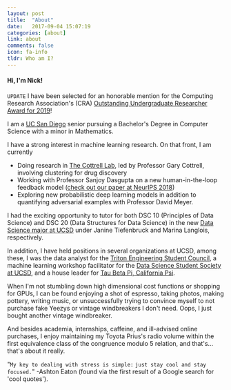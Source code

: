 ```yaml
---
layout: post
title:  "About"
date:   2017-09-04 15:07:19
categories: [about]
link: about
comments: false
icon: fa-info
tldr: Who am I?
---
```

#### Hi, I'm Nick!

`UPDATE` I have been selected for an honorable mention for the Computing Research Association's (CRA) [Outstanding Undergraduate Researcher Award for 2019][CRA]!

I am a [UC San Diego][contact] senior pursuing a Bachelor's Degree in Computer Science with a minor in Mathematics.

I have a strong interest in machine learning research.
On that front, I am currently
  * Doing research in [The Cottrell Lab][cottrell], led by Professor Gary Cottrell, involving clustering for drug discovery
  * Working with Professor Sanjoy Dasgupta on a new human-in-the-loop feedback model ([check out our paper at NeurIPS 2018][NeurIPS])
  * Exploring new probabilistic deep learning models in addition to quantifying adversarial examples with Professor David Meyer.

I had the exciting opportunity to tutor for both DSC 10 (Principles of Data Science) and DSC 20 (Data Structures for Data Science) in the new [Data Science major at UCSD][dsc] under Janine Tiefenbruck and Marina Langlois, respectively.

In addition, I have held positions in several organizations at UCSD, among these, I was the data analyst for the [Triton Engineering Student Council][tesc], a machine learning workshop facilitator for the [Data Science Student Society at UCSD][ds3], and a house leader for [Tau Beta Pi, California Psi][tbp].

When I'm not stumbling down high dimensional cost functions or shopping for GPUs, I can be found enjoying a shot of espresso, taking photos, making pottery, writing music, or unsuccessfully trying to convince myself to not purchase fake Yeezys or vintage windbreakers I don't need. Oops, I just bought another vintage windbreaker.

And besides academia, internships, caffeine, and ill-advised online purchases, I enjoy maintaining my Toyota Prius's radio volume within the first equivalence class of the congruence modulo 5 relation, and  that's... that's about it really.

"`My key to dealing with stress is simple:` `just stay cool and stay focused.`" -Ashton Eaton (found via the first result of a Google search for 'cool quotes').

<!--more-->

[ucsd]: https://ucsd.edu/
[teradata]: http://www.teradata.com/
[cottrell]: http://cseweb.ucsd.edu/groups/guru/
[comeback]: https://the-comeback-community.appspot.com/
[dsc]: http://dsc.ucsd.edu/
[tesc]: http://tesc.ucsd.edu/
[ds3]: http://ds3.ucsd.edu/
[tbp]: http://tbp.ucsd.edu/
[contact]: /#contact
[NeurIPS]: http://papers.nips.cc/paper/7651-learning-from-discriminative-feature-feedback.pdf
[CRA]: https://cra.org/about/awards/outstanding-undergraduate-researcher-award/#2019
